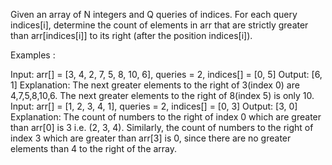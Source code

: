 Given an array of N integers and Q queries of indices. For each query indices[i], determine the count of elements in arr that are strictly greater than arr[indices[i]] to its right (after the position indices[i]).

Examples :

Input: arr[] = [3, 4, 2, 7, 5, 8, 10, 6], queries = 2, indices[] = [0, 5]
Output: [6, 1]
Explanation: The next greater elements to the right of 3(index 0) are 4,7,5,8,10,6. The next greater elements to the right of 8(index 5) is only 10.
Input: arr[] = [1, 2, 3, 4, 1], queries = 2, indices[] = [0, 3]
Output: [3, 0]
Explanation: The count of numbers to the right of index 0 which are greater than arr[0] is 3 i.e. (2, 3, 4). Similarly, the count of numbers to the right of index 3 which are greater than arr[3] is 0, since there are no greater elements than 4 to the right of the array.
